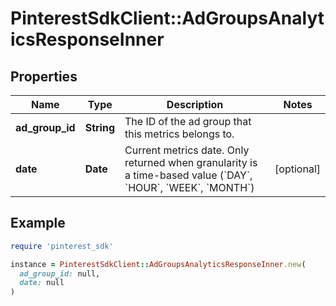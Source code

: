 # PinterestSdkClient::AdGroupsAnalyticsResponseInner

## Properties

| Name | Type | Description | Notes |
| ---- | ---- | ----------- | ----- |
| **ad_group_id** | **String** | The ID of the ad group that this metrics belongs to. |  |
| **date** | **Date** | Current metrics date. Only returned when granularity is a time-based value (&#x60;DAY&#x60;, &#x60;HOUR&#x60;, &#x60;WEEK&#x60;, &#x60;MONTH&#x60;) | [optional] |

## Example

```ruby
require 'pinterest_sdk'

instance = PinterestSdkClient::AdGroupsAnalyticsResponseInner.new(
  ad_group_id: null,
  date: null
)
```

